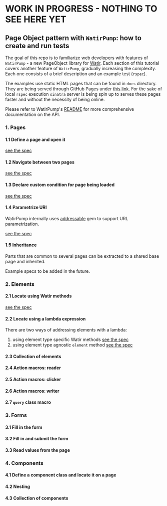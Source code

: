 # WORK IN PROGRESS - NOTHING TO SEE HERE YET

## Page Object pattern with `WatirPump`: how to create and run tests

The goal of this repo is to familiarize web developers with features of `WatirPump` -
a new PageObject library for [Watir](https://www.rubydoc.info/gems/watir/). Each section of this tutorial
covers another feature of `WatirPump`, gradually increasing the complexity.
Each one consists of a brief description and an example test (`rspec`).

The examples use static HTML pages that can be found in `docs` directory.
They are being served through GitHub Pages under [this link](https://bwilczek.github.io/watir_pump_tutorial/).
For the sake of local `rspec` execution `sinatra` server is being spin up to
serves these pages faster and without the necessity of being online.

Please refer to WatirPump's [README](https://github.com/bwilczek/watir_pump)
for more comprehensive documentation on the API.

### 1. Pages

#### 1.1 Define a page and open it

[see the spec](spec/1.1_page_define_and_open_spec.rb)

#### 1.2 Navigate between two pages

[see the spec](spec/1.2_navigation_between_two_pages_spec.rb)

#### 1.3 Declare custom condition for page being loaded

[see the spec](spec/1.3_custom_loaded_condition_spec.rb)

#### 1.4 Parametrize URI

WatirPump internally uses [addressable](https://github.com/sporkmonger/addressable) gem to support URL parametrization.

[see the spec](spec/1.4_parametrize_uri_spec.rb)

#### 1.5 Inheritance

Parts that are common to several pages can be extracted to a shared base page and inherited.

Example specs to be added in the future.

### 2. Elements

#### 2.1 Locate using Watir methods

[see the spec](spec/2.1_locate_using_watir_methods_spec.rb)

#### 2.2 Locate using a lambda expression

There are two ways of addressing elements with a lambda:
 1. using element type specific Watir methods [see the spec](spec/2.2.1_locate_using_lambda_spec.rb)
 1. using element type agnostic `element` method [see the spec](spec/2.2.2_locate_using_element_method.rb)

#### 2.3 Collection of elements

#### 2.4 Action macros: reader

#### 2.5 Action macros: clicker

#### 2.6 Action macros: writer

#### 2.7 `query` class macro

### 3. Forms

#### 3.1 Fill in the form

#### 3.2 Fill in and submit the form

#### 3.3 Read values from the page

### 4. Components

#### 4.1 Define a component class and locate it on a page

#### 4.2 Nesting

#### 4.3 Collection of components
